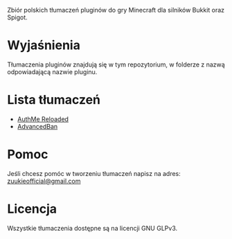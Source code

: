 Zbiór polskich tłumaczeń pluginów do gry Minecraft dla silników Bukkit oraz Spigot.

# Wyjaśnienia
Tłumaczenia pluginów znajdują się w tym repozytorium, w folderze z nazwą odpowiadającą nazwie pluginu.


# Lista tłumaczeń
- [AuthMe Reloaded](https://www.google.com)
- [AdvancedBan](https://www.google.com)


# Pomoc
Jeśli chcesz pomóc w tworzeniu tłumaczeń napisz na adres: zuukieofficial@gmail.com


# Licencja
Wszystkie tłumaczenia dostępne są na licencji GNU GLPv3.
